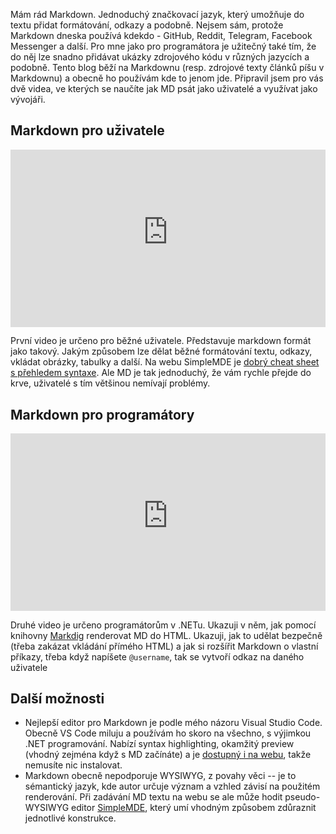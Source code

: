 <!-- dcterms:title = Markdown pro uživatele i pro vývojáře -->
<!-- dcterms:abstract = Mám rád Markdown. Jednoduchý značkovací jazyk, který umožňuje do textu přidat formátování, odkazy a podobně. Nejsem sám, protože Markdown dneska používá kdekdo - GitHub, Reddit, Telegram, Facebook Messenger a další. Připravil jsem pro vás dvě videa, ve kterých se naučíte jak MD psát jako uživatelé a využívat jako vývojáři. -->
<!-- dcterms:creator = Michal Altair Valášek -->
<!-- x4w:coverUrl = /cover-pictures/20230608-markdown.jpg -->
<!-- x4w:pictureUrl = /perex-pictures/20230608-markdown.jpg -->
<!-- x4w:pictureWidth = 150 -->
<!-- x4w:pictureHeight = 150 -->
<!-- x4w:category = IT -->
<!-- dcterms:date = 2023-06-08 -->

Mám rád Markdown. Jednoduchý značkovací jazyk, který umožňuje do textu přidat formátování, odkazy a podobně. Nejsem sám, protože Markdown dneska používá kdekdo - GitHub, Reddit, Telegram, Facebook Messenger a další. Pro mne jako pro programátora je užitečný také tím, že do něj lze snadno přidávat ukázky zdrojového kódu v různých jazycích a podobně. Tento blog běží na Markdownu (resp. zdrojové texty článků píšu v Markdownu) a obecně ho používám kde to jenom jde. Připravil jsem pro vás dvě videa, ve kterých se naučíte jak MD psát jako uživatelé a využívat jako vývojáři.

## Markdown pro uživatele

<div style="position:relative;padding-top:56.25%;">
  <iframe src="https://www.youtube-nocookie.com/embed/B7zOCyB_3TI" frameborder="0" allowfullscreen allow="accelerometer; autoplay; encrypted-media; gyroscope; picture-in-picture" style="position:absolute;top:0;left:0;width:100%;height:100%;"></iframe>
</div>

První video je určeno pro běžné uživatele. Představuje markdown formát jako takový. Jakým způsobem lze dělat běžné formátování textu, odkazy, vkládat obrázky, tabulky a další. Na webu SimpleMDE je [dobrý cheat sheet s přehledem syntaxe](https://simplemde.com/markdown-guide). Ale MD je tak jednoduchý, že vám rychle přejde do krve, uživatelé s tím většinou nemívají problémy.

## Markdown pro programátory

<div style="position:relative;padding-top:56.25%;">
  <iframe src="https://www.youtube-nocookie.com/embed/WabP1W2K_6E" frameborder="0" allowfullscreen allow="accelerometer; autoplay; encrypted-media; gyroscope; picture-in-picture" style="position:absolute;top:0;left:0;width:100%;height:100%;"></iframe>
</div>

Druhé video je určeno programátorům v .NETu. Ukazuji v něm, jak pomocí knihovny [Markdig](https://github.com/xoofx/markdig/) renderovat MD do HTML. Ukazuji, jak to udělat bezpečně (třeba zakázat vkládání přímého HTML) a jak si rozšířit Markdown o vlastní příkazy, třeba když napíšete `@username`, tak se vytvoří odkaz na daného uživatele

## Další možnosti

* Nejlepší editor pro Markdown je podle mého názoru Visual Studio Code. Obecně VS Code miluju a používám ho skoro na všechno, s výjimkou .NET programování. Nabízí syntax highlighting, okamžitý preview (vhodný zejména když s MD začínáte) a je [dostupný i na webu](https://vscode.dev/), takže nemusíte nic instalovat.
* Markdown obecně nepodporuje WYSIWYG, z povahy věci -- je to sémantický jazyk, kde autor určuje význam a vzhled závisí na použitém renderování. Při zadávání MD textu na webu se ale může hodit pseudo-WYSIWYG editor [SimpleMDE](https://simplemde.com/), který umí vhodným způsobem zdůraznit jednotlivé konstrukce.